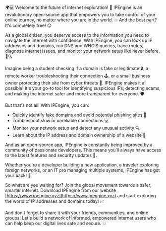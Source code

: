 🌍💻 Welcome to the future of internet exploration! 🚀 IPEngine is an revolutionary open-source app that empowers you to take control of your online journey, no matter where you are in the world. 💥 And the best part? It's completely free! 😊

As a global citizen, you deserve access to the information you need to navigate the internet with confidence. With IPEngine, you can look up IP addresses and domains, run DNS and WHOIS queries, trace routes, diagnose internet issues, and monitor your network setup like never before. 📡🔍

Imagine being a student checking if a domain is fake or legitimate 🔒️, a remote worker troubleshooting their connection 🕹️, or a small business owner protecting their site from cyber threats 💼. IPEngine makes it all possible! It's your go-to tool for identifying suspicious IPs, detecting scams, and making the internet safer and more transparent for everyone. 🛡️

But that's not all! With IPEngine, you can:

* Quickly identify fake domains and avoid potential phishing sites 🚫
* Troubleshoot slow or unreliable connections 💻
* Monitor your network setup and detect any unusual activity 🔍
* Learn about the IP address and domain ownership of a website 👀

And as an open-source app, IPEngine is constantly being improved by a community of passionate developers. This means you'll always have access to the latest features and security updates 🚀.

Whether you're a developer building a new application, a traveler exploring foreign networks, or an IT pro managing multiple systems, IPEngine has got your back! 💪

So what are you waiting for? Join the global movement towards a safer, smarter internet. Download IPEngine from our website [https://www.ipengine.xyz](https://www.ipengine.xyz) and start exploring the world of IP addresses and domains today! 📈

And don't forget to share it with your friends, communities, and online groups! Let's build a network of informed, empowered internet users who can help keep our digital lives safe and secure. 💥